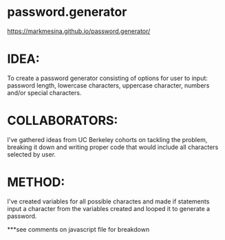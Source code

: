 # password.generator
https://markmesina.github.io/password.generator/
# IDEA:
To create a password generator consisting of options for user to input: password length, lowercase characters, uppercase character, numbers
and/or special characters. 
# COLLABORATORS:
I've gathered ideas from UC Berkeley cohorts on tackling the problem, breaking it down and writing proper code that would include all 
characters selected by user.
# METHOD:
I've created variables for all possible charactes and made if statements input a character from the variables created and looped it to 
generate a password.

***see comments on javascript file for breakdown
